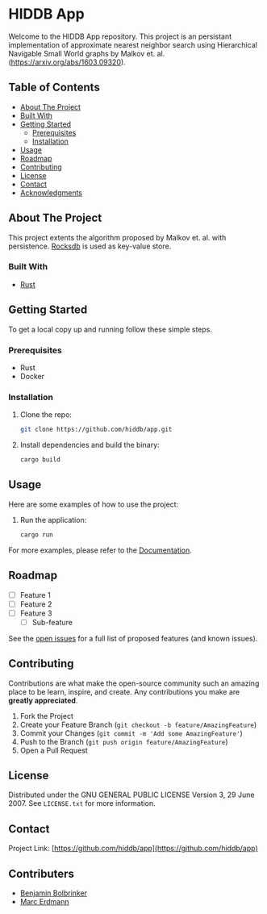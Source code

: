 
# HIDDB App

Welcome to the HIDDB App repository. This project is an persistant implementation of approximate nearest neighbor search using Hierarchical Navigable Small World graphs by Malkov et. al. (https://arxiv.org/abs/1603.09320).

## Table of Contents

- [About The Project](#about-the-project)
- [Built With](#built-with)
- [Getting Started](#getting-started)
  - [Prerequisites](#prerequisites)
  - [Installation](#installation)
- [Usage](#usage)
- [Roadmap](#roadmap)
- [Contributing](#contributing)
- [License](#license)
- [Contact](#contact)
- [Acknowledgments](#acknowledgments)

## About The Project

This project extents the algorithm proposed by Malkov et. al. with persistence. [Rocksdb](https://rocksdb.org/) is used as key-value store.

### Built With

- [Rust](https://www.rust-lang.org/)

## Getting Started

To get a local copy up and running follow these simple steps.

### Prerequisites

- Rust
- Docker

### Installation

1. Clone the repo:
   ```sh
   git clone https://github.com/hiddb/app.git
   ```
2. Install dependencies and build the binary:
   ```sh
   cargo build
   ```

## Usage

Here are some examples of how to use the project:

1. Run the application:
   ```sh
   cargo run
   ```

For more examples, please refer to the [Documentation](https://github.com/hiddb/app).

## Roadmap

- [ ] Feature 1
- [ ] Feature 2
- [ ] Feature 3
  - [ ] Sub-feature

See the [open issues](https://github.com/hiddb/app/issues) for a full list of proposed features (and known issues).

## Contributing

Contributions are what make the open-source community such an amazing place to be learn, inspire, and create. Any contributions you make are **greatly appreciated**.

1. Fork the Project
2. Create your Feature Branch (`git checkout -b feature/AmazingFeature`)
3. Commit your Changes (`git commit -m 'Add some AmazingFeature'`)
4. Push to the Branch (`git push origin feature/AmazingFeature`)
5. Open a Pull Request

## License

Distributed under the GNU GENERAL PUBLIC LICENSE Version 3, 29 June 2007. See `LICENSE.txt` for more information.

## Contact

Project Link: [https://github.com/hiddb/app](https://github.com/hiddb/app)

## Contributers

- [Benjamin Bolbrinker](https://github.com/benjaminbolbrinker)
- [Marc Erdmann](https://github.com/MarcErdmann)
